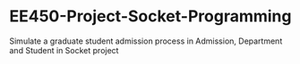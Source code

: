 # EE450-Project-Socket-Programming
Simulate a graduate student admission process in Admission, Department and Student in Socket project
